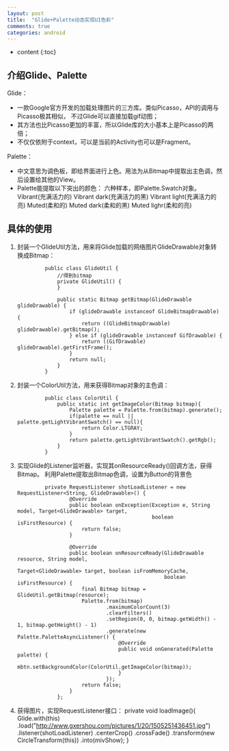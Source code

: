 ```yaml
---
layout: post
title:  "Glide+Palette动态实现UI色彩"
comments: true
categories: android
---
```


* content
{:toc}

## 介绍Glide、Palette

Glide：
* 一款Google官方开发的加载处理图片的三方库。类似Picasso，API的调用与Picasso极其相似，
不过Glide可以直接加载gif动图；
* 其方法也比Picasso更加的丰富，所以Glide库的大小基本上是Picasso的两倍；
* 不仅仅依附于context，可以是当前的Activity也可以是Fragment。

Palette：
* 中文意思为调色板，即给界面进行上色。用法为从Bitmap中提取出主色调，然后设置给其他的View。
* Palette能提取以下突出的颜色：
 六种样本，即Palette.Swatch对象。
		Vibrant(充满活力的)
		Vibrant dark(充满活力的黑)
		Vibrant light(充满活力的亮)
		Muted(柔和的)
		Muted dark(柔和的黑)
		Muted lighr(柔和的亮)

## 具体的使用

1) 封装一个GlideUtil方法，用来将Glide加载的网络图片GlideDrawable对象转换成Bitmap：

				public class GlideUtil {
				    //得到bitmap
				    private GlideUtil() {
				    }

				    public static Bitmap getBitmap(GlideDrawable glideDrawable) {
				        if (glideDrawable instanceof GlideBitmapDrawable) {
				            return ((GlideBitmapDrawable) glideDrawable).getBitmap();
				        } else if (glideDrawable instanceof GifDrawable) {
				            return ((GifDrawable) glideDrawable).getFirstFrame();
				        }
				        return null;
				    }
				}

2) 封装一个ColorUtil方法，用来获得Bitmap对象的主色调：

				public class ColorUtil {
				    public static int getImageColor(Bitmap bitmap){
				        Palette palette = Palette.from(bitmap).generate();
				        if(palette == null || palette.getLightVibrantSwatch() == null){
				            return Color.LTGRAY;
				        }
				        return palette.getLightVibrantSwatch().getRgb();
				    }
				}

2) 实现Glide的Listener监听器，实现其onResourceReady()回调方法，获得Bitmap。
利用Palette提取出Bitmap色调，设置为Button的背景色

				private RequestListener shotLoadListener = new RequestListener<String, GlideDrawable>() {
				        @Override
				        public boolean onException(Exception e, String model, Target<GlideDrawable> target,
				                                   boolean isFirstResource) {
				            return false;
				        }

				        @Override
				        public boolean onResourceReady(GlideDrawable resource, String model,
				                                       Target<GlideDrawable> target, boolean isFromMemoryCache,
				                                       boolean isFirstResource) {
				            final Bitmap bitmap = GlideUtil.getBitmap(resource);
				            Palette.from(bitmap)
				                    .maximumColorCount(3)
				                    .clearFilters()
				                    .setRegion(0, 0, bitmap.getWidth() - 1, bitmap.getHeight() - 1)
				                    .generate(new Palette.PaletteAsyncListener() {
				                        @Override
				                        public void onGenerated(Palette palette) {
				                            mbtn.setBackgroundColor(ColorUtil.getImageColor(bitmap));
				                        }
				                    });
				            return false;
				        }
				    };


3) 获得图片，实现RequestListener接口：
				private void loadImage(){
							 Glide.with(this)
											 .load("http://www.gxershou.com/pictures/1/20/1505251436451.jpg")
											 .listener(shotLoadListener)
											 .centerCrop()
											 .crossFade()
											 .transform(new CircleTransform(this))
											 .into(mivShow);
					 }
